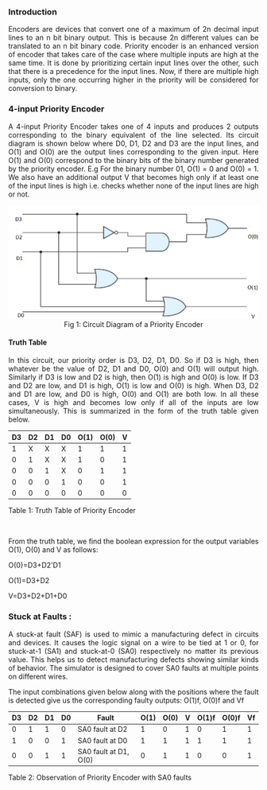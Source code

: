 ### Introduction

<p style="text-align:justify;">Encoders are devices that convert one of a maximum of 2n decimal input lines to an n bit binary output. This is because 2n different values can be translated to an n bit binary code. Priority encoder is an enhanced version of encoder that takes care of the case where multiple inputs are high at the same time. It is done by prioritizing certain input lines over the other, such that there is a precedence for the input lines. Now, if there are multiple high inputs, only the one occurring higher in the priority will be considered for conversion to binary.</p>

### 4-input Priority Encoder 

<p style="text-align:justify;">A 4-input Priority Encoder takes one of 4 inputs and produces 2 outputs corresponding to the binary equivalent of the line selected. Its circuit diagram is shown below where D0, D1, D2 and D3 are the input lines, and O(1) and O(0) are the output lines corresponding to the given input. Here O(1) and O(0) correspond to the binary bits of the binary number generated by the priority encoder. E.g For the binary number 01, O(1) = 0 and O(0) = 1. We also have an additional output V that becomes high only if at least one of the input lines is high i.e. checks whether none of the input lines are high or not.</p>

<center><img src="./images/circuit.png"/></center>
<center>Fig 1: Circuit Diagram of a Priority Encoder</center>

#### Truth Table 

<p style="text-align:justify;">In this circuit, our priority order is D3, D2, D1, D0. So if D3 is high, then whatever be the value of D2, D1 and D0, O(0) and O(1) will output high. Similarly if D3 is low and D2 is high, then O(1) is high and O(0) is low. If D3 and D2 are low, and D1 is high, O(1) is low and O(0) is high. When D3, D2 and D1 are low, and D0 is high, O(0) and O(1) are both low. In all these cases, V is high and becomes low only if all of the inputs are low simultaneously. This is summarized in the form of the truth table given below.</p>

<table >
              <thead>
                <tr>
                  <th scope="col">D3</th>
                  <th scope="col">D2</th>
                  <th scope="col">D1</th>
                  <th scope="col">D0</th>
                  <th scope="col">O(1)</th>
                  <th scope="col">O(0)</th>
                  <th scope="col">V</th>
                </tr>
              </thead>
              <tbody>
                <tr>
                  <td scope="row">1</td>
                  <td>X</td>
                  <td>X</td>
                  <td>X</td>
                  <td>1</td>
                  <td>1</td>
                  <td>1</td>
                </tr>
                <tr>
                  <td scope="row">0</td>
                  <td>1</td>
                  <td>X</td>
                  <td>X</td>
                  <td>1</td>
                  <td>0</td>
                  <td>1</td>
                </tr>
                <tr>
                  <td scope="row">0</td>
                  <td>0</td>
                  <td>1</td>
                  <td>X</td>
                  <td>0</td>
                  <td>1</td>
                  <td>1</td>
                </tr>
                <tr>
                  <td scope="row">0</td>
                  <td>0</td>
                  <td>0</td>
                  <td>1</td>
                  <td>0</td>
                  <td>0</td>
                  <td>1</td>
                </tr>
                <tr>
                  <td scope="row">0</td>
                  <td>0</td>
                  <td>0</td>
                  <td>0</td>
                  <td>0</td>
                  <td>0</td>
                  <td>0</td>
                </tr>

 </tbody>
</table>


<p style="text-align:justify;">Table 1: Truth Table of Priority Encoder</p></br>

<p style="text-align:justify;">From the truth table, we find the boolean expression for the output variables O(1), O(0) and V as follows:</p>

<p style="text-align:justify;">O(0)=D3+D2'D1</p>

<p style="text-align:justify;">O(1)=D3+D2</p>

<p style="text-align:justify;">V=D3+D2+D1+D0</p>

### Stuck at Faults :

<p style="text-align:justify;">A stuck-at fault (SAF) is used to mimic a manufacturing defect in circuits and devices. It causes the logic signal on a wire to be tied at 1 or 0, for stuck-at-1 (SA1) and stuck-at-0 (SA0) respectively no matter its previous value. This helps us to detect manufacturing defects showing similar kinds of behavior. The simulator is designed to cover SA0 faults at multiple points on different wires.</p>

<p style="text-align:justify;">The input combinations given below along with the positions where the fault is detected give us the corresponding faulty outputs: O(1)f, O(0)f and Vf</p>

<table >
                <thead>
                  <tr>
                    <th scope="col">D3</th>
                    <th scope="col">D2</th>
                    <th scope="col">D1</th>
                    <th scope="col">D0</th>
                    <th scope="col">Fault</th>
                    <th scope="col">O(1)</th>
                    <th scope="col">O(0)</th>
                    <th scope="col">V</th>
                    <th scope="col">O(1)f</th>
                    <th scope="col">O(0)f</th>
                    <th scope="col">Vf</th>
                  </tr>
                </thead>
                <tbody>
                  <tr>
                    <td scope="row">0</td>
                    <td>1</td>
                    <td>1</td>
                    <td>0</td>
                    <td>SA0 fault at D2</td>
                    <td>1</td>
                    <td>0</td>
                    <td>1</td>
                    <td>0</td>
                    <td>1</td>
                    <td>1</td>
                  </tr>
                  <tr>
                    <td scope="row">1</td>
                    <td>0</td>
                    <td>0</td>
                    <td>1</td>
                    <td>SA0 fault at D0</td>
                    <td>1</td>
                    <td>1</td>
                    <td>1</td>
                    <td>1</td>
                    <td>1</td>
                    <td>1</td>
                  </tr>
                  <tr>
                    <td scope="row">0</td>
                    <td>0</td>
                    <td>1</td>
                    <td>1</td>
                    <td>SA0 fault at D1, O(0)</td>
                    <td>0</td>
                    <td>1</td>
                    <td>1</td>
                    <td>0</td>
                    <td>0</td>
                    <td>1</td>
                  </tr>

</tbody>
 </table>
Table 2: Observation of Priority Encoder with SA0 faults
